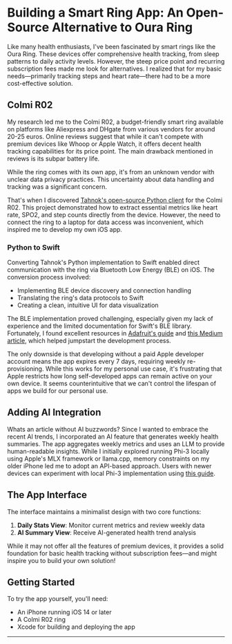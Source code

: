 # Building a Smart Ring App: An Open-Source Alternative to Oura Ring

Like many health enthusiasts, I've been fascinated by smart rings like the Oura Ring. These devices offer comprehensive health tracking, from sleep patterns to daily activity levels. However, the steep price point and recurring subscription fees made me look for alternatives. I realized that for my basic needs—primarily tracking steps and heart rate—there had to be a more cost-effective solution.

## Colmi R02

My research led me to the Colmi R02, a budget-friendly smart ring available on platforms like Aliexpress and DHgate from various vendors for around 20-25 euros. Online reviews suggest that while it can't compete with premium devices like Whoop or Apple Watch, it offers decent health tracking capabilities for its price point. The main drawback mentioned in reviews is its subpar battery life.

While the ring comes with its own app, it's from an unknown vendor with unclear data privacy practices. This uncertainty about data handling and tracking was a significant concern.

That's when I discovered [Tahnok's open-source Python client](https://github.com/tahnok/colmi_r02_client) for the Colmi R02. This project demonstrated how to extract essential metrics like heart rate, SPO2, and step counts directly from the device. However, the need to connect the ring to a laptop for data access was inconvenient, which inspired me to develop my own iOS app.

### Python to Swift

Converting Tahnok's Python implementation to Swift enabled direct communication with the ring via Bluetooth Low Energy (BLE) on iOS. The conversion process involved:

- Implementing BLE device discovery and connection handling
- Translating the ring's data protocols to Swift
- Creating a clean, intuitive UI for data visualization

The BLE implementation proved challenging, especially given my lack of experience and the limited documentation for Swift's BLE library. Fortunately, I found excellent resources in [Adafruit's guide](https://cdn-learn.adafruit.com/downloads/pdf/build-a-bluetooth-app-using-swift-5.pdf) and [this Medium article](https://medium.com/@bhumitapanara/ble-bluetooth-low-energy-with-ios-swift-7ef0de0dff78), which helped jumpstart the development process.

The only downside is that developing without a paid Apple developer account means the app expires every 7 days, requiring weekly re-provisioning. While this works for my personal use case, it's frustrating that Apple restricts how long self-developed apps can remain active on your own device. It seems counterintuitive that we can't control the lifespan of apps we build for our personal use.

## Adding AI Integration
Whats an article without AI buzzwords? 
Since I wanted to embrace the recent AI trends, I incorporated an AI feature that generates weekly health summaries. The app aggregates weekly metrics and uses an LLM to provide human-readable insights. While I initially explored running Phi-3 locally using Apple's MLX framework or llama.cpp, memory constraints on my older iPhone led me to adopt an API-based approach. Users with newer devices can experiment with local Phi-3 implementation using [this guide](https://github.com/ml-explore/mlx-swift-examples/blob/main/Applications/LLMEval/README.md).

## The App Interface

The interface maintains a minimalist design with two core functions:

1. **Daily Stats View**: Monitor current metrics and review weekly data
2. **AI Summary View**: Receive AI-generated health trend analysis

While it may not offer all the features of premium devices, it provides a solid foundation for basic health tracking without subscription fees—and might inspire you to build your own solution!

## Getting Started

To try the app yourself, you'll need:

- An iPhone running iOS 14 or later
- A Colmi R02 ring
- Xcode for building and deploying the app

---





